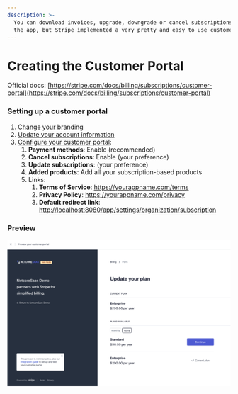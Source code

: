 ```yaml
---
description: >-
  You can download invoices, upgrade, downgrade or cancel subscriptions within
  the app, but Stripe implemented a very pretty and easy to use customer portal.
---
```


# Creating the Customer Portal

Official docs: [https://stripe.com/docs/billing/subscriptions/customer-portal](https://stripe.com/docs/billing/subscriptions/customer-portal)

### Setting up a customer portal

1. [Change your branding](https://dashboard.stripe.com/settings/branding)
2. [Update your account information](https://dashboard.stripe.com/settings/account)
3. [Configure your customer portal](https://dashboard.stripe.com/test/settings/billing/portal):
   1. **Payment methods**: Enable \(recommended\)
   2. **Cancel subscriptions**: Enable \(your preference\)
   3. **Update subscriptions**: \(your preference\)
   4. **Added products**: Add all your subscription-based products
   5. Links:
      1. **Terms of Service**: https://yourappname.com/terms
      2. **Privacy Policy**: https://yourappname.com/privacy
      3. **Default redirect link**: [http://localhost:8080/app/settings/organization/subscription](http://localhost:8080/app/settings/organization/subscription)

### Preview

![](../../../.gitbook/assets/screen-shot-2020-08-22-at-0.27.30.png)

